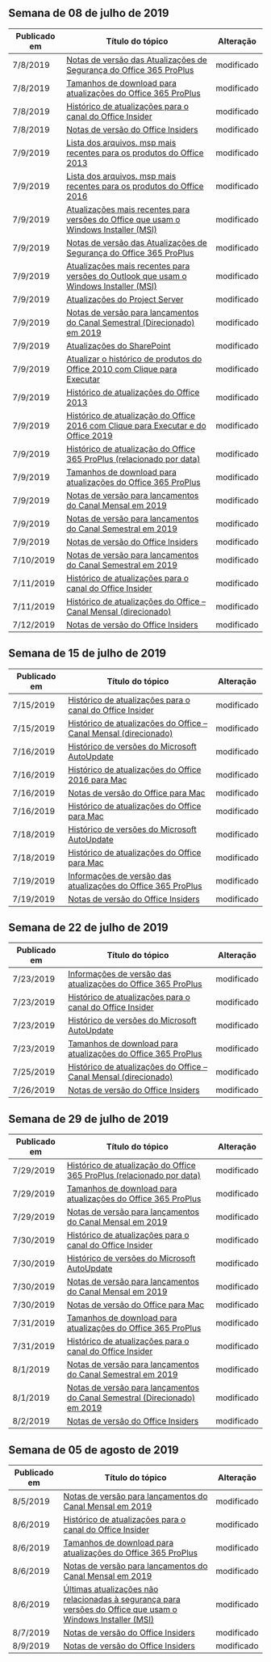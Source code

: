 <!-- This file is generated automatically each week. Changes made to this file will be overwritten.-->




## <a name="week-of-july-08-2019"></a>Semana de 08 de julho de 2019


| Publicado em |Título do tópico | Alteração |
|------|------------|--------|
| 7/8/2019 | [Notas de versão das Atualizações de Segurança do Office 365 ProPlus](/OfficeUpdates/office365-proplus-security-updates) | modificado |
| 7/8/2019 | [Tamanhos de download para atualizações do Office 365 ProPlus](/OfficeUpdates/download-sizes-office365-proplus-updates) | modificado |
| 7/8/2019 | [Histórico de atualizações para o canal do Office Insider](/OfficeUpdates/update-history-office-insider) | modificado |
| 7/8/2019 | [Notas de versão do Office Insiders](/OfficeUpdates/release-notes-office-insider) | modificado |
| 7/9/2019 | [Lista dos arquivos. msp mais recentes para os produtos do Office 2013](/OfficeUpdates/msp-files-office-2013) | modificado |
| 7/9/2019 | [Lista dos arquivos. msp mais recentes para os produtos do Office 2016](/OfficeUpdates/msp-files-office-2016) | modificado |
| 7/9/2019 | [Atualizações mais recentes para versões do Office que usam o Windows Installer (MSI)](/OfficeUpdates/office-updates-msi) | modificado |
| 7/9/2019 | [Notas de versão das Atualizações de Segurança do Office 365 ProPlus](/OfficeUpdates/office365-proplus-security-updates) | modificado |
| 7/9/2019 | [Atualizações mais recentes para versões do Outlook que usam o Windows Installer (MSI)](/OfficeUpdates/outlook-updates-msi) | modificado |
| 7/9/2019 | [Atualizações do Project Server](/OfficeUpdates/project-server-updates) | modificado |
| 7/9/2019 | [Notas de versão para lançamentos do Canal Semestral (Direcionado) em 2019](/OfficeUpdates/semi-annual-channel-targeted-2019) | modificado |
| 7/9/2019 | [Atualizações do SharePoint](/OfficeUpdates/sharepoint-updates) | modificado |
| 7/9/2019 | [Atualizar o histórico de produtos do Office 2010 com Clique para Executar](/OfficeUpdates/update-history-office-2010-click-to-run) | modificado |
| 7/9/2019 | [Histórico de atualizações do Office 2013](/OfficeUpdates/update-history-office-2013) | modificado |
| 7/9/2019 | [Histórico de atualização do Office 2016 com Clique para Executar e do Office 2019](/OfficeUpdates/update-history-office-2019) | modificado |
| 7/9/2019 | [Histórico de atualização do Office 365 ProPlus (relacionado por data)](/OfficeUpdates/update-history-office365-proplus-by-date) | modificado |
| 7/9/2019 | [Tamanhos de download para atualizações do Office 365 ProPlus](/OfficeUpdates/download-sizes-office365-proplus-updates) | modificado |
| 7/9/2019 | [Notas de versão para lançamentos do Canal Mensal em 2019](/OfficeUpdates/monthly-channel-2019) | modificado |
| 7/9/2019 | [Notas de versão para lançamentos do Canal Semestral em 2019](/OfficeUpdates/semi-annual-channel-2019) | modificado |
| 7/9/2019 | [Notas de versão do Office Insiders](/OfficeUpdates/release-notes-office-insider) | modificado |
| 7/10/2019 | [Notas de versão para lançamentos do Canal Semestral em 2019](/OfficeUpdates/semi-annual-channel-2019) | modificado |
| 7/11/2019 | [Histórico de atualizações para o canal do Office Insider](/OfficeUpdates/update-history-office-insider) | modificado |
| 7/11/2019 | [Histórico de atualizações do Office – Canal Mensal (direcionado)](/OfficeUpdates/update-history-monthly-channel-targeted) | modificado |
| 7/12/2019 | [Notas de versão do Office Insiders](/OfficeUpdates/release-notes-office-insider) | modificado |


## <a name="week-of-july-15-2019"></a>Semana de 15 de julho de 2019


| Publicado em |Título do tópico | Alteração |
|------|------------|--------|
| 7/15/2019 | [Histórico de atualizações para o canal do Office Insider](/OfficeUpdates/update-history-office-insider) | modificado |
| 7/15/2019 | [Histórico de atualizações do Office – Canal Mensal (direcionado)](/OfficeUpdates/update-history-monthly-channel-targeted) | modificado |
| 7/16/2019 | [Histórico de versões do Microsoft AutoUpdate](/OfficeUpdates/release-history-microsoft-autoupdate) | modificado |
| 7/16/2019 | [Histórico de atualizações do Office 2016 para Mac](/OfficeUpdates/release-notes-office-2016-mac) | modificado |
| 7/16/2019 | [Notas de versão do Office para Mac](/OfficeUpdates/release-notes-office-for-mac) | modificado |
| 7/16/2019 | [Histórico de atualizações do Office para Mac](/OfficeUpdates/update-history-office-for-mac) | modificado |
| 7/18/2019 | [Histórico de versões do Microsoft AutoUpdate](/OfficeUpdates/release-history-microsoft-autoupdate) | modificado |
| 7/18/2019 | [Histórico de atualizações do Office para Mac](/OfficeUpdates/update-history-office-for-mac) | modificado |
| 7/19/2019 | [Informações de versão das atualizações do Office 365 ProPlus](/OfficeUpdates/release-notes-office365-proplus) | modificado |
| 7/19/2019 | [Notas de versão do Office Insiders](/OfficeUpdates/release-notes-office-insider) | modificado |


## <a name="week-of-july-22-2019"></a>Semana de 22 de julho de 2019


| Publicado em |Título do tópico | Alteração |
|------|------------|--------|
| 7/23/2019 | [Informações de versão das atualizações do Office 365 ProPlus](/OfficeUpdates/release-notes-office365-proplus) | modificado |
| 7/23/2019 | [Histórico de atualizações para o canal do Office Insider](/OfficeUpdates/update-history-office-insider) | modificado |
| 7/23/2019 | [Histórico de versões do Microsoft AutoUpdate](/OfficeUpdates/release-history-microsoft-autoupdate) | modificado |
| 7/23/2019 | [Tamanhos de download para atualizações do Office 365 ProPlus](/OfficeUpdates/download-sizes-office365-proplus-updates) | modificado |
| 7/25/2019 | [Histórico de atualizações do Office – Canal Mensal (direcionado)](/OfficeUpdates/update-history-monthly-channel-targeted) | modificado |
| 7/26/2019 | [Notas de versão do Office Insiders](/OfficeUpdates/release-notes-office-insider) | modificado |


## <a name="week-of-july-29-2019"></a>Semana de 29 de julho de 2019


| Publicado em |Título do tópico | Alteração |
|------|------------|--------|
| 7/29/2019 | [Histórico de atualização do Office 365 ProPlus (relacionado por data)](/OfficeUpdates/update-history-office365-proplus-by-date) | modificado |
| 7/29/2019 | [Tamanhos de download para atualizações do Office 365 ProPlus](/OfficeUpdates/download-sizes-office365-proplus-updates) | modificado |
| 7/29/2019 | [Notas de versão para lançamentos do Canal Mensal em 2019](/OfficeUpdates/monthly-channel-2019) | modificado |
| 7/30/2019 | [Histórico de atualizações para o canal do Office Insider](/OfficeUpdates/update-history-office-insider) | modificado |
| 7/30/2019 | [Histórico de versões do Microsoft AutoUpdate](/OfficeUpdates/release-history-microsoft-autoupdate) | modificado |
| 7/30/2019 | [Notas de versão para lançamentos do Canal Mensal em 2019](/OfficeUpdates/monthly-channel-2019) | modificado |
| 7/30/2019 | [Notas de versão do Office para Mac](/OfficeUpdates/release-notes-office-for-mac) | modificado |
| 7/31/2019 | [Tamanhos de download para atualizações do Office 365 ProPlus](/OfficeUpdates/download-sizes-office365-proplus-updates) | modificado |
| 7/31/2019 | [Histórico de atualizações para o canal do Office Insider](/OfficeUpdates/update-history-office-insider) | modificado |
| 8/1/2019 | [Notas de versão para lançamentos do Canal Semestral em 2019](/OfficeUpdates/semi-annual-channel-2019) | modificado |
| 8/1/2019 | [Notas de versão para lançamentos do Canal Semestral (Direcionado) em 2019](/OfficeUpdates/semi-annual-channel-targeted-2019) | modificado |
| 8/2/2019 | [Notas de versão do Office Insiders](/OfficeUpdates/release-notes-office-insider) | modificado |


## <a name="week-of-august-05-2019"></a>Semana de 05 de agosto de 2019


| Publicado em |Título do tópico | Alteração |
|------|------------|--------|
| 8/5/2019 | [Notas de versão para lançamentos do Canal Mensal em 2019](/OfficeUpdates/monthly-channel-2019) | modificado |
| 8/6/2019 | [Histórico de atualizações para o canal do Office Insider](/OfficeUpdates/update-history-office-insider) | modificado |
| 8/6/2019 | [Tamanhos de download para atualizações do Office 365 ProPlus](/OfficeUpdates/download-sizes-office365-proplus-updates) | modificado |
| 8/6/2019 | [Notas de versão para lançamentos do Canal Mensal em 2019](/OfficeUpdates/monthly-channel-2019) | modificado |
| 8/6/2019 | [Últimas atualizações não relacionadas à segurança para versões do Office que usam o Windows Installer (MSI)](/OfficeUpdates/office-msi-non-security-updates) | modificado |
| 8/7/2019 | [Notas de versão do Office Insiders](/OfficeUpdates/release-notes-office-insider) | modificado |
| 8/9/2019 | [Notas de versão do Office Insiders](/OfficeUpdates/release-notes-office-insider) | modificado |
